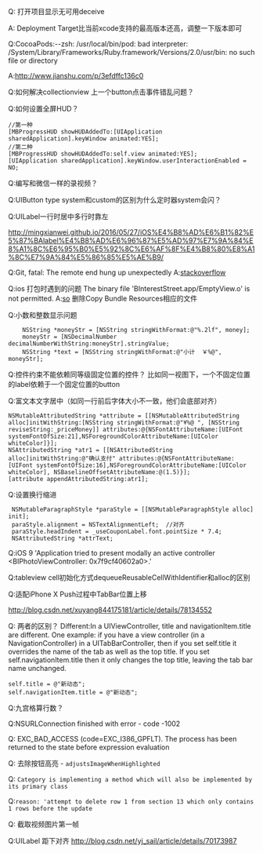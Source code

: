 Q: 打开项目显示无可用deceive

A: Deployment Target比当前xcode支持的最高版本还高，调整一下版本即可

Q:CocoaPods:--zsh: /usr/local/bin/pod: bad interpreter: /System/Library/Frameworks/Ruby.framework/Versions/2.0/usr/bin: no such file or directory

A:http://www.jianshu.com/p/3efdffc136c0

Q:如何解决collectionview 上一个button点击事件错乱问题？

Q:如何设置全屏HUD？

```
//第一种
[MBProgressHUD showHUDAddedTo:[UIApplication sharedApplication].keyWindow animated:YES];
//第二种
[MBProgressHUD showHUDAddedTo:self.view animated:YES];
[UIApplication sharedApplication].keyWindow.userInteractionEnabled = NO;
```

Q:编写和微信一样的录视频？

Q:UIButton type system和custom的区别为什么定时器system会闪？

Q:UILabel一行时居中多行时靠左

http://mingxianwei.github.io/2016/05/27/iOS%E4%B8%AD%E6%B1%82%E5%87%BAlabel%E4%B8%AD%E6%96%87%E5%AD%97%E7%9A%84%E8%A1%8C%E6%95%B0%E5%92%8C%E6%AF%8F%E4%B8%80%E8%A1%8C%E7%9A%84%E5%86%85%E5%AE%B9/

Q:Git, fatal: The remote end hung up unexpectedly
A:[stackoverflow](https://stackoverflow.com/questions/15240815/git-fatal-the-remote-end-hung-up-unexpectedly)

Q:ios 打包时遇到的问题 The binary file 'BInterestStreet.app/EmptyView.o' is not permitted. 
A:[so](https://stackoverflow.com/questions/20251252/invalid-bundle-structure-the-app-may-contain-only-one-executable-file)
删除Copy Bundle Resources相应的文件

Q:小数和整数显示问题

```
    NSString *moneyStr = [NSString stringWithFormat:@"%.2lf", money];
    moneyStr = [NSDecimalNumber decimalNumberWithString:moneyStr].stringValue;
    NSString *text = [NSString stringWithFormat:@"小计  ￥%@", moneyStr];
```

Q:控件约束不能依赖同等级固定位置的控件？
比如同一视图下，一个不固定位置的label依赖于一个固定位置的button

Q:富文本文字居中（如同一行前后字体大小不一致，他们会底部对齐）

```
NSMutableAttributedString *attribute = [[NSMutableAttributedString alloc]initWithString:[NSString stringWithFormat:@"¥%@ ", [NSString reviseString:_priceMoney]] attributes:@{NSFontAttributeName:[UIFont systemFontOfSize:21],NSForegroundColorAttributeName:[UIColor whiteColor]}];    
NSAttributedString *atr1 = [[NSAttributedString alloc]initWithString:@"确认支付" attributes:@{NSFontAttributeName:[UIFont systemFontOfSize:16],NSForegroundColorAttributeName:[UIColor whiteColor], NSBaselineOffsetAttributeName:@(1.5)}];
[attribute appendAttributedString:atr1];
```

Q:设置换行缩进

```
 NSMutableParagraphStyle *paraStyle = [[NSMutableParagraphStyle alloc] init];
 paraStyle.alignment = NSTextAlignmentLeft;  //对齐
 paraStyle.headIndent = _useCouponLabel.font.pointSize * 7.4;
 NSAttributedString *attrText;
```

Q:iOS 9 'Application tried to present modally an active controller <BIPhotoViewController: 0x7f9cf40602a0>.'


Q:tableview cell初始化方式dequeueReusableCellWithIdentifier和alloc的区别

Q:适配iPhone X Push过程中TabBar位置上移

http://blog.csdn.net/xuyang844175181/article/details/78134552

Q: 两者的区别？
Different:In a UIViewController, title and navigationItem.title are different. One example: if you have a view controller (in a NavigationController) in a UITabBarController, then if you set self.title it overrides the name of the tab as well as the top title. If you set self.navigationItem.title then it only changes the top title, leaving the tab bar name unchanged.
```
self.title = @"新动态";
self.navigationItem.title = @"新动态";
```

Q:九宫格算行数？

Q:NSURLConnection finished with error - code -1002

Q: EXC_BAD_ACCESS (code=EXC_I386_GPFLT).
The process has been returned to the state before expression evaluation

Q: 去除按钮高亮 - `adjustsImageWhenHighlighted`

Q: `Category is implementing a method which will also be implemented by its primary class`

Q:`reason: 'attempt to delete row 1 from section 13 which only contains 1 rows before the update`

Q: 截取视频图片第一帧

Q:UILabel 距下对齐 http://blog.csdn.net/yj_sail/article/details/70173987
